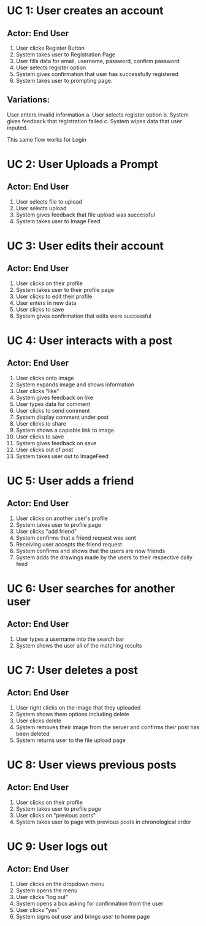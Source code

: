 # UC 1: User creates an account
## Actor: End User

1. User clicks Register Button
2. System takes user to Registration Page
3. User fills data for email, username, password, confirm password
4. User selects register option
5. System gives confirmation that user has successfully registered
6. System takes user to prompting page.

## Variations:
User enters invalid information
a. User selects register option
b. System gives feedback that registration failed
c. System wipes data that user inputed. 

This same flow works for Login

# UC 2: User Uploads a Prompt
## Actor: End User

1. User selects file to upload
2. User selects upload
3. System gives feedback that file upload was successful
4. System takes user to Image Feed

# UC 3: User edits their account
## Actor: End User

1. User clicks on their profile
2. System takes user to their profile page
3. User clicks to edit their profile
4. User enters in new data
5. User clicks to save
6. System gives confirmation that edits were successful

# UC 4: User interacts with a post
## Actor: End User

1. User clicks onto image
2. System expands image and shows information
3. User clicks "like"
4. System gives feedback on like
5. User types data for comment
6. User clicks to send comment
7. System display comment under post
8. User clicks to share
9. System shows a copiable link to image
10. User clicks to save
11. System gives feedback on save
12. User clicks out of post
13. System takes user out to ImageFeed

# UC 5: User adds a friend
## Actor: End User

1. User clicks on another user's profile
2. System takes user to profile page
3. User clicks "add friend"
4. System confirms that a friend request was sent
5. Receiving user accepts the friend request
6. System confirms and shows that the users are now friends
7. System adds the drawings made by the users to their respective daily feed

# UC 6: User searches for another user
## Actor: End User

1. User types a username into the search bar
2. System shows the user all of the matching results

# UC 7: User deletes a post
## Actor: End User

1. User right clicks on the image that they uploaded
2. System shows them options including delete
3. User clicks delete
4. System removes their image from the server and confirms their post has been deleted
5. System returns user to the file upload page

# UC 8: User views previous posts
## Actor: End User

1. User clicks on their profile
2. System takes user to profile page
3. User clicks on "previous posts"
4. System takes user to page with previous posts in chronological order

# UC 9: User logs out
## Actor: End User

1. User clicks on the dropdown menu
2. System opens the menu
3. User clicks "log out"
4. System opens a box asking for confirmation from the user
5. User clicks "yes"
6. System signs out user and brings user to home page


